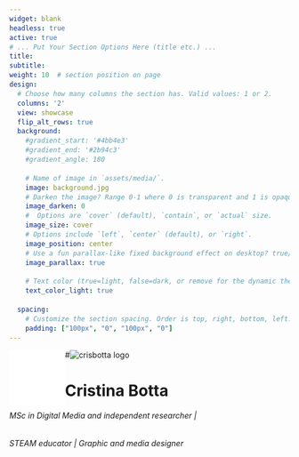 ```yaml
---
widget: blank
headless: true
active: true
# ... Put Your Section Options Here (title etc.) ...
title:
subtitle:
weight: 10  # section position on page
design:
  # Choose how many columns the section has. Valid values: 1 or 2.
  columns: '2'
  view: showcase
  flip_alt_rows: true
  background:
    #gradient_start: '#4bb4e3'
    #gradient_end: '#2b94c3'
    #gradient_angle: 180

    # Name of image in `assets/media/`.
    image: background.jpg
    # Darken the image? Range 0-1 where 0 is transparent and 1 is opaque.
    image_darken: 0
    #  Options are `cover` (default), `contain`, or `actual` size.
    image_size: cover
    # Options include `left`, `center` (default), or `right`.
    image_position: center
    # Use a fun parallax-like fixed background effect on desktop? true/false
    image_parallax: true

    # Text color (true=light, false=dark, or remove for the dynamic theme color).
    text_color_light: true
 
  spacing:
    # Customize the section spacing. Order is top, right, bottom, left.
    padding: ["100px", "0", "100px", "0"]
---
```


<img align="left" width="100" height="100" src="assets/media/crisb_logo_w.svg">

#![crisbotta logo](crisb_logo_w.svg)

# Cristina Botta
###### MSc in Digital Media and independent researcher | 
###### STEAM educator | Graphic and media designer 



